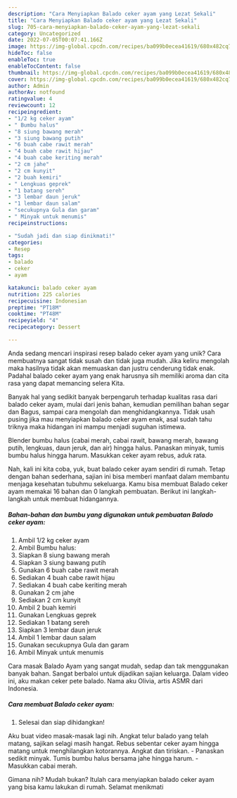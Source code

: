 ```yaml
---
description: "Cara Menyiapkan Balado ceker ayam yang Lezat Sekali"
title: "Cara Menyiapkan Balado ceker ayam yang Lezat Sekali"
slug: 705-cara-menyiapkan-balado-ceker-ayam-yang-lezat-sekali
category: Uncategorized
date: 2022-07-05T00:07:41.166Z
image: https://img-global.cpcdn.com/recipes/ba099b0ecea41619/680x482cq70/balado-ceker-ayam-foto-resep-utama.jpg
hideToc: false
enableToc: true
enableTocContent: false
thumbnail: https://img-global.cpcdn.com/recipes/ba099b0ecea41619/680x482cq70/balado-ceker-ayam-foto-resep-utama.jpg
cover: https://img-global.cpcdn.com/recipes/ba099b0ecea41619/680x482cq70/balado-ceker-ayam-foto-resep-utama.jpg
author: Admin
authorAv: notfound
ratingvalue: 4
reviewcount: 12
recipeingredient:
- "1/2 kg ceker ayam"
- " Bumbu halus"
- "8 siung bawang merah"
- "3 siung bawang putih"
- "6 buah cabe rawit merah"
- "4 buah cabe rawit hijau"
- "4 buah cabe keriting merah"
- "2 cm jahe"
- "2 cm kunyit"
- "2 buah kemiri"
- " Lengkuas geprek"
- "1 batang sereh"
- "3 lembar daun jeruk"
- "1 lembar daun salam"
- "secukupnya Gula dan garam"
- " Minyak untuk menumis"
recipeinstructions:

- "Sudah jadi dan siap dinikmati!"
categories:
- Resep
tags:
- balado
- ceker
- ayam

katakunci: balado ceker ayam 
nutrition: 225 calories
recipecuisine: Indonesian
preptime: "PT18M"
cooktime: "PT48M"
recipeyield: "4"
recipecategory: Dessert

---
```





Anda sedang mencari inspirasi resep balado ceker ayam yang unik? Cara membuatnya sangat tidak susah dan tidak juga mudah. Jika keliru mengolah maka hasilnya tidak akan memuaskan dan justru cenderung tidak enak. Padahal balado ceker ayam yang enak harusnya sih memiliki aroma dan cita rasa yang dapat memancing selera Kita.





Banyak hal yang sedikit banyak berpengaruh terhadap kualitas rasa dari balado ceker ayam, mulai dari jenis bahan, kemudian pemilihan bahan segar dan Bagus, sampai cara mengolah dan menghidangkannya. Tidak usah pusing jika mau menyiapkan balado ceker ayam enak,      asal sudah tahu triknya maka hidangan ini mampu menjadi suguhan istimewa.














Blender bumbu halus (cabai merah, cabai rawit, bawang merah, bawang putih, lengkuas, daun jeruk, dan air) hingga halus. Panaskan minyak, tumis bumbu halus hingga harum. Masukkan ceker ayam rebus, aduk rata.






Nah, kali ini kita coba, yuk, buat balado ceker ayam sendiri di rumah. Tetap dengan bahan sederhana, sajian ini bisa memberi manfaat dalam membantu menjaga kesehatan tubuhmu sekeluarga. Kamu bisa membuat Balado ceker ayam memakai 16 bahan dan 0 langkah pembuatan. Berikut ini langkah-langkah untuk membuat hidangannya.

<!--inarticleads1-->

##### Bahan-bahan dan bumbu yang digunakan untuk pembuatan Balado ceker ayam:

1. Ambil 1/2 kg ceker ayam
1. Ambil  Bumbu halus:
1. Siapkan 8 siung bawang merah
1. Siapkan 3 siung bawang putih
1. Gunakan 6 buah cabe rawit merah
1. Sediakan 4 buah cabe rawit hijau
1. Sediakan 4 buah cabe keriting merah
1. Gunakan 2 cm jahe
1. Sediakan 2 cm kunyit
1. Ambil 2 buah kemiri
1. Gunakan  Lengkuas geprek
1. Sediakan 1 batang sereh
1. Siapkan 3 lembar daun jeruk
1. Ambil 1 lembar daun salam
1. Gunakan secukupnya Gula dan garam
1. Ambil  Minyak untuk menumis


Cara masak Balado Ayam yang sangat mudah, sedap dan tak menggunakan banyak bahan. Sangat berbaloi untuk dijadikan sajian keluarga. Dalam video ini, aku makan ceker pete balado. Nama aku Olivia, artis ASMR dari Indonesia. 

<!--inarticleads2-->

##### Cara membuat Balado ceker ayam:


1. Selesai dan siap dihidangkan!

Aku buat video masak-masak lagi nih. Angkat telur balado yang telah matang, sajikan selagi masih hangat. Rebus sebentar ceker ayam hingga matang untuk menghilangkan kotorannya. Angkat dan tiriskan. - Panaskan sedikit minyak. Tumis bumbu halus bersama jahe hingga harum. - Masukkan cabai merah. 

Gimana nih? Mudah bukan? Itulah cara menyiapkan balado ceker ayam yang bisa kamu lakukan di rumah. Selamat menikmati

